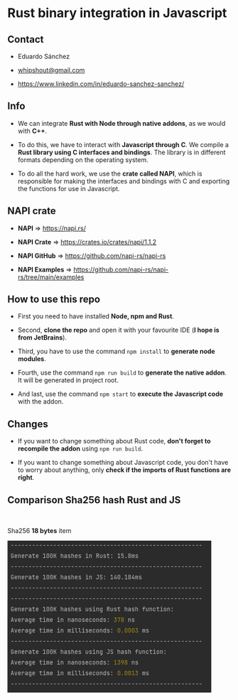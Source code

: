 # Rust binary integration in Javascript

## Contact
- Eduardo Sánchez<br>


- whipshout@gmail.com<br>


- https://www.linkedin.com/in/eduardo-sanchez-sanchez/ <br>

## Info

- We can integrate **Rust with Node through native addons**, as we would with **C++**. <br>


- To do this, we have to interact with **Javascript through C**. We compile a **Rust library using C interfaces and bindings**. The library is in different formats depending on the operating system.<br>


- To do all the hard work, we use the **crate called NAPI**, which is responsible for making the interfaces and bindings with C and exporting the functions for use in Javascript.

## NAPI crate

- **NAPI** => https://napi.rs/ <br>


- **NAPI Crate** => https://crates.io/crates/napi/1.1.2 <br>


- **NAPI GitHub** => https://github.com/napi-rs/napi-rs <br>


- **NAPI Examples** => https://github.com/napi-rs/napi-rs/tree/main/examples <br>

## How to use this repo

- First you need to have installed **Node, npm and Rust**.<br>


- Second, **clone the repo** and open it with your favourite IDE (**I hope is from JetBrains**).<br>


- Third, you have to use the command ```npm install``` to **generate node modules**.<br>


- Fourth, use the command ```npm run build``` to **generate the native addon**. It will be generated in project root.<br>


- And last, use the command ```npm start``` to **execute the Javascript code** with the addon.<br>


## Changes

- If you want to change something about Rust code, **don't forget to recompile the addon** using ```npm run build```.<br>


- If you want to change something about Javascript code, you don't have to worry about anything, only **check if the imports of Rust functions are right**.


## Comparison Sha256 hash Rust and JS

<br>

Sha256 **18 bytes** item

![Performance](./resources/hashperformance.PNG)

<br>
